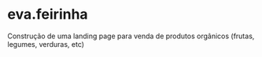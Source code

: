 # eva.feirinha
Construção de uma landing page para venda de produtos orgânicos (frutas, legumes, verduras, etc)
